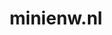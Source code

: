 ---
layout: post
title: "minienw.nl"
internal_url: "/dutchgov/minienw.nl.html"
subdomains_count: 23
all_subdomains_count: 45
urls_count: 7
ssl_rank: 0
http_rank: 71.285714285714
url_link: /data/minienw.nl/urls.txt
all_subdomains_link: /data/minienw.nl/all_subdomains.txt
subdomains_link: /data/minienw.nl/subdomains.txt
categories: dutchgov
---